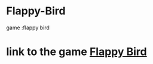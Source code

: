 # Flappy-Bird
game :flappy bird 

# link to the game [Flappy Bird](https://flappy-bird-six.vercel.app/)
